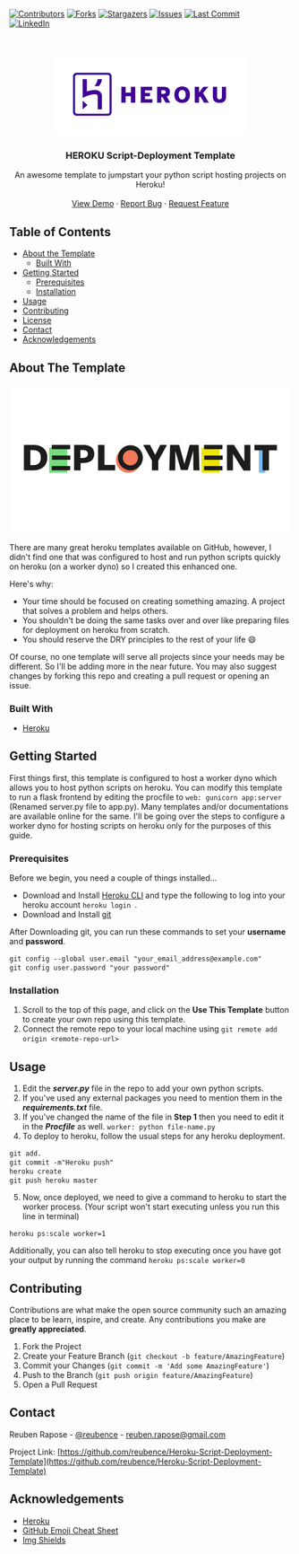 <!-- PROJECT SHIELDS -->
<!--
*** I'm using markdown "reference style" links for readability.
*** Reference links are enclosed in brackets [ ] instead of parentheses ( ).
*** See the bottom of this document for the declaration of the reference variables
*** for contributors-url, forks-url, etc. This is an optional, concise syntax you may use.
*** https://www.markdownguide.org/basic-syntax/#reference-style-links
-->
[![Contributors][contributors-shield]][contributors-url]
[![Forks][forks-shield]][forks-url]
[![Stargazers][stars-shield]][stars-url]
[![Issues][issues-shield]][issues-url]
[![Last Commit][last-activity-shield]][last-activity-url] <br />
[![LinkedIn][linkedin-shield]][linkedin-url]
<!--[![MIT License][license-shield]][license-url]-->



<!-- PROJECT LOGO -->
<br />
<p align="center">
  <a href="https://github.com/reubence/heroku-template">
    <img src="images/download.png" alt="Logo" >
  </a>

  <h3 align="center">HEROKU Script-Deployment Template</h3>

  <p align="center">
    An awesome template to jumpstart your python script hosting projects on Heroku!
    <!--<br />
    <a href="https://github.com/reubence/Heroku-Script-Deployment-Template"><strong>Explore the docs »</strong></a> -->
    <br />
    <br />
    <a href="https://github.com/reubence/Heroku-Script-Deployment-Template">View Demo</a>
    ·
    <a href="https://github.com/reubence/Heroku-Script-Deployment-Template/issues">Report Bug</a>
    ·
    <a href="https://github.com/reubence/Heroku-Script-Deployment-Template/issues">Request Feature</a>
  </p>
</p>



<!-- TABLE OF CONTENTS -->
## Table of Contents

* [About the Template](#about-the-project)
  * [Built With](#built-with)
* [Getting Started](#getting-started)
  * [Prerequisites](#prerequisites)
  * [Installation](#installation)
* [Usage](#usage)<!--* [Roadmap](#roadmap)-->
* [Contributing](#contributing)
* [License](#license)
* [Contact](#contact)
* [Acknowledgements](#acknowledgements)



<!-- ABOUT THE PROJECT -->
## About The Template

<p align="center">
  <a href="https://github.com/reubence/heroku-template">
    <img src=images/unnamed.jpg alt="Logo" >
  </a> <!--[![Product Name Screen Shot][product-screenshot]](https://example.com) --></p>

There are many great heroku templates available on GitHub, however, I didn't find one that was configured to host and run python scripts quickly on heroku (on a worker dyno) so I created this enhanced one. <!-- I want to create a deployment template so amazing that it'll be the last one you ever need.-->
<!-- adsa-->
Here's why:
* Your time should be focused on creating something amazing. A project that solves a problem and helps others.
* You shouldn't be doing the same tasks over and over like preparing files for deployment on heroku from scratch.
* You should reserve the DRY principles to the rest of your life :smile:

Of course, no one template will serve all projects since your needs may be different. So I'll be adding more in the near future. You may also suggest changes by forking this repo and creating a pull request or opening an issue.

### Built With

* [Heroku](https://heroku.com/)
<!--*** [JQuery](https://jquery.com)
*** [Laravel](https://laravel.com)-->



<!-- GETTING STARTED -->
## Getting Started
First things first, this template is configured to host a worker dyno which allows you to host python scripts on heroku. You can modify this template to run a flask frontend by editing the procfile to ``` web: gunicorn app:server ``` (Renamed server.py file to app.py). Many templates and/or documentations are available online for the same. I'll be going over the steps to configure a worker dyno for hosting scripts on heroku only for the purposes of this guide.

### Prerequisites

Before we begin, you need a couple of things installed...
* Download and Install [Heroku CLI](https://devcenter.heroku.com/articles/heroku-cli) and type the following to log into your heroku account ```heroku login ```. 
* Download and Install [git](https://git-scm.com/downloads)

After Downloading git, you can run these commands to set your **username** and **password**.
```
git config --global user.email "your_email_address@example.com" 
git config user.password "your password" 
``` 
<!--```sh
npm install npm@latest -g
```-->

### Installation

1. Scroll to the top of this page, and click on the **Use This Template** button to create your own repo using this template.
2. Connect the remote repo to your local machine using ``` git remote add origin <remote-repo-url> ```

<!-- USAGE EXAMPLES -->
## Usage

1. Edit the ***server.py*** file in the repo to add your own python scripts. 
2. If you've used any external packages you need to mention them in the ***requirements.txt*** file. 
3. If you've changed the name of the file in **Step 1** then you need to edit it in the ***Procfile*** as well.
```worker: python file-name.py```
4. To deploy to heroku, follow the usual steps for any heroku deployment.
```
git add.
git commit -m"Heroku push"
heroku create
git push heroku master
```
5. Now, once deployed, we need to give a command to heroku to start the worker process. (Your script won't start executing unless you run this line in terminal)
```
heroku ps:scale worker=1
```
Additionally, you can also tell heroku to stop executing once you have got your output by running the command
```heroku ps:scale worker=0```



<!-- ROADMAP 
## Roadmap

See the [open issues](https://github.com/othneildrew/Best-README-Template/issues) for a list of proposed features (and known issues).

-->

<!-- CONTRIBUTING -->
## Contributing

Contributions are what make the open source community such an amazing place to be learn, inspire, and create. Any contributions you make are **greatly appreciated**.

1. Fork the Project
2. Create your Feature Branch (`git checkout -b feature/AmazingFeature`)
3. Commit your Changes (`git commit -m 'Add some AmazingFeature'`)
4. Push to the Branch (`git push origin feature/AmazingFeature`)
5. Open a Pull Request



<!-- LICENSE 
## License

Distributed under the MIT License. See `LICENSE` for more information.
-->


<!-- CONTACT -->
## Contact

Reuben Rapose - [@reubence](https://www.linkedin.com/in/reubence/) - reuben.rapose@gmail.com

Project Link: [https://github.com/reubence/Heroku-Script-Deployment-Template](https://github.com/reubence/Heroku-Script-Deployment-Template)



<!-- ACKNOWLEDGEMENTS -->
## Acknowledgements
* [Heroku](https://heroku.com/)
* [GitHub Emoji Cheat Sheet](https://www.webpagefx.com/tools/emoji-cheat-sheet)
* [Img Shields](https://shields.io)
<!--* [Choose an Open Source License](https://choosealicense.com)
* [GitHub Pages](https://pages.github.com)
* [Animate.css](https://daneden.github.io/animate.css)
* [Loaders.css](https://connoratherton.com/loaders)
* [Slick Carousel](https://kenwheeler.github.io/slick)
* [Smooth Scroll](https://github.com/cferdinandi/smooth-scroll)
* [Sticky Kit](http://leafo.net/sticky-kit)
* [JVectorMap](http://jvectormap.com)
* [Font Awesome](https://fontawesome.com)-->





<!-- MARKDOWN LINKS & IMAGES -->
<!-- https://www.markdownguide.org/basic-syntax/#reference-style-links -->
[last-activity-shield]: https://img.shields.io/github/last-commit/reubence/Heroku-Script-Deployment-Template?style=flat-square
[last-activity-url]: https://github.com/reubence
[contributors-shield]: https://img.shields.io/github/contributors/reubence/Heroku-Script-Deployment-Template.svg?style=flat-square
[contributors-url]: https://github.com/reubence
[forks-shield]: https://img.shields.io/github/forks/reubence/Heroku-Script-Deployment-Template.svg?style=flat-square
[forks-url]: https://github.com/reubence/Heroku-Script-Deployment-Template/network/members
[stars-shield]: https://img.shields.io/github/stars/reubence/Heroku-Script-Deployment-Template.svg?style=flat-square
[stars-url]: https://github.com/reubence/heroku-template/stargazers
[issues-shield]: https://img.shields.io/github/issues/reubence/Heroku-Script-Deployment-Template.svg?style=flat-square
[issues-url]: https://github.com/reubence/heroku-template/issues
[license-shield]: https://img.shields.io/github/license/reubence/Heroku-Script-Deployment-Template.svg?style=flat-square
[license-url]: https://github.com/reubence/Heroku-Script-Deployment-Template/blob/master/LICENSE.txt
[linkedin-shield]: https://img.shields.io/badge/-LinkedIn-black.svg?style=flat-square&logo=linkedin&colorB=555
[linkedin-url]: https://www.linkedin.com/in/reubence/
[product-screenshot]: https://lh3.googleusercontent.com/proxy/l3Fi5jqPd6axyq2qRIgC_LqGaQgY4TplQuqMBctQlzhH2wEidEIbA2BNpVOrSC7idwzDB6G_pm-tLvZMbJa6BVznty5hQH7XlSWe4XjbHO_tAgO7H7o4-3IUERI6Kqgs